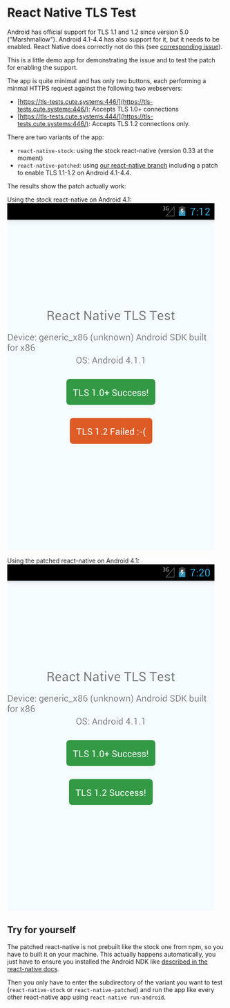 # React Native TLS Test

Android has official support for TLS 1.1 and 1.2 since version 5.0 ("Marshmallow"). Android 4.1-4.4 has also support for it, but it needs to be enabled. React Native does correctly not do this (see [corresponding issue](https://github.com/facebook/react-native/issues/7192)).

This is a little demo app for demonstrating the issue and to test the patch for enabling the support.

The app is quite minimal and has only two buttons, each performing a minmal HTTPS request against the following two webservers:

* [https://tls-tests.cute.systems:446/](https://tls-tests.cute.systems:446/): Accepts TLS 1.0+ connections
* [https://tls-tests.cute.systems:444/](https://tls-tests.cute.systems:446/): Accepts TLS 1.2 connections only.

There are two variants of the app:

* `react-native-stock`: using the stock react-native (version 0.33 at the moment)
* `react-native-patched`: using [our react-native branch](https://github.com/bringnow/react-native/tree/enable-tls-1.2) including a patch to enable TLS 1.1-1.2 on Android 4.1-4.4.

The results show the patch actually work:

Using the stock react-native on Android 4.1:
![react-native-stock on Android 4.1](./screenshots/react-native-stock-android-4.1.png)

Using the patched react-native on Android 4.1:
![react-native-patched on Android 4.1](./screenshots/react-native-patched-android-4.1.png)

## Try for yourself

The patched react-native is not prebuilt like the stock one from npm, so you have to built it on your machine. This actually happens automatically, you just have to ensure you installed the Android NDK like [described in the react-native docs](https://facebook.github.io/react-native/docs/android-building-from-source.html).

Then you only have to enter the subdirectory of the variant you want to test (`react-native-stock` or `react-native-patched`) and run the app like every other react-native app using `react-native run-android`.
